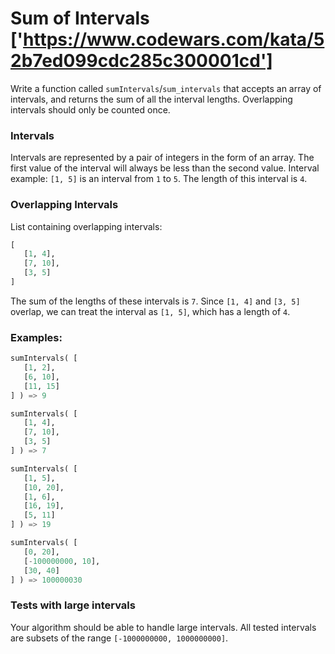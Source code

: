 # Sum of Intervals ['https://www.codewars.com/kata/52b7ed099cdc285c300001cd']

Write a function called  `sumIntervals`/`sum_intervals`  that accepts an array of intervals, and returns the sum of all the interval lengths. Overlapping intervals should only be counted once.

### Intervals

Intervals are represented by a pair of integers in the form of an array. The first value of the interval will always be less than the second value. Interval example:  `[1, 5]`  is an interval from  `1`  to  `5`. The length of this interval is  `4`.

### Overlapping Intervals

List containing overlapping intervals:

```python
[
   [1, 4],
   [7, 10],
   [3, 5]
]
```

The sum of the lengths of these intervals is  `7`. Since  `[1, 4]`  and  `[3, 5]`  overlap, we can treat the interval as  `[1, 5]`, which has a length of  `4`.

### Examples:

```python
sumIntervals( [
   [1, 2],
   [6, 10],
   [11, 15]
] ) => 9

sumIntervals( [
   [1, 4],
   [7, 10],
   [3, 5]
] ) => 7

sumIntervals( [
   [1, 5],
   [10, 20],
   [1, 6],
   [16, 19],
   [5, 11]
] ) => 19

sumIntervals( [
   [0, 20],
   [-100000000, 10],
   [30, 40]
] ) => 100000030
```

### Tests with large intervals

Your algorithm should be able to handle large intervals. All tested intervals are subsets of the range  `[-1000000000, 1000000000]`.